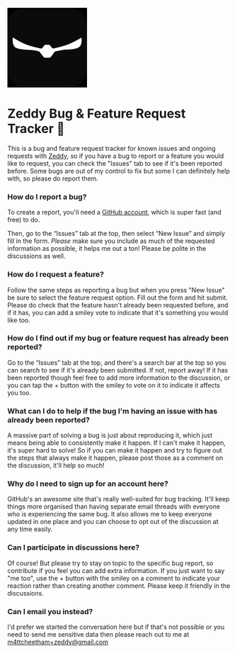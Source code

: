 ![Zeddy Logo](zeddy.png "Zeddy Logo")
# Zeddy Bug & Feature Request Tracker 🐛

This is a bug and feature request tracker for known issues and ongoing requests with [Zeddy](https://apps.apple.com/gb/app/zeddy/id1451295003), so if you have a bug to report or a feature you would like to request, you can check the "Issues" tab to see if it's been reported before. Some bugs are out of my control to fix but some I can definitely help with, so please do report them.

### How do I report a bug?

To create a report, you'll need a [GitHub account](https://github.com/), which is super fast (and free) to do.

Then, go to the “Issues” tab at the top, then select “New Issue” and simply fill in the form. *Please* make sure you include as much of the requested information as possible, it helps me out a ton! Please be polite in the discussions as well.

### How do I request a feature?

Follow the same steps as reporting a bug but when you press "New Issue" be sure to select the feature request option. Fill out the form and hit submit. Please do check that the feature hasn't already been requested before, and if it has, you can add a smiley vote to indicate that it's something you would like too.

### How do I find out if my bug or feature request has already been reported?

Go to the “Issues” tab at the top, and there's a search bar at the top so you can search to see if it's already been submitted. If not, report away! If it has been reported though feel free to add more information to the discussion, or you can tap the + button with the smiley to vote on it to indicate it affects you too.

### What can I do to help if the bug I'm having an issue with has already been reported?

A massive part of solving a bug is just about reproducing it, which just means being able to consistently make it happen. If I can't make it happen, it's super hard to solve! So if you can make it happen and try to figure out the steps that always make it happen, please post those as a comment on the discussion, it'll help so much!

### Why do I need to sign up for an account here?

GitHub's an awesome site that's really well-suited for bug tracking. It'll keep things more organised than having separate email threads with everyone who is experiencing the same bug. It also allows me to keep everyone updated in one place and you can choose to opt out of the discussion at any time easily.

### Can I participate in discussions here?

Of course! But please try to stay on topic to the specific bug report, so contribute if you feel you can add extra information. If you just want to say "me too", use the + button with the smiley on a comment to indicate your reaction rather than creating another comment. Please keep it friendly in the discussions.

### Can I email you instead?

I'd prefer we started the conversation here but if that's not possible or you need to send me sensitive data then please reach out to me at m4ttcheetham+zeddy@gmail.com
